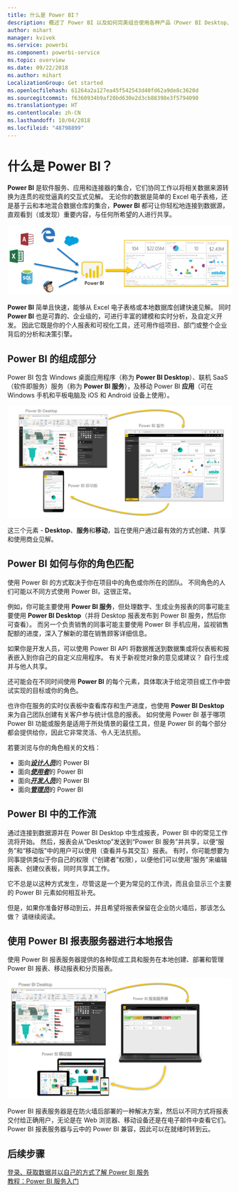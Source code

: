 ```yaml
---
title: 什么是 Power BI？
description: 概述了 Power BI 以及如何完美组合使用各种产品（Power BI Desktop、Power BI 服务、Power BI 移动版、报表服务器、Power BI Embedded）。
author: mihart
manager: kvivek
ms.service: powerbi
ms.component: powerbi-service
ms.topic: overview
ms.date: 09/22/2018
ms.author: mihart
LocalizationGroup: Get started
ms.openlocfilehash: 61264a2a127ea45f542543d40fd62a9de8c3620d
ms.sourcegitcommit: f6360934b9af20bd630e2d3cb88398e3f5794090
ms.translationtype: HT
ms.contentlocale: zh-CN
ms.lasthandoff: 10/04/2018
ms.locfileid: "48798899"
---
```

# <a name="what-is-power-bi"></a>什么是 Power BI？
**Power BI** 是软件服务、应用和连接器的集合，它们协同工作以将相关数据来源转换为连贯的视觉逼真的交互式见解。 无论你的数据是简单的 Excel 电子表格，还是基于云和本地混合数据仓库的集合，**Power BI** 都可让你轻松地连接到数据源，直观看到（或发现）重要内容，与任何所希望的人进行共享。

![展示 Power BI 输入源的关系图](media/power-bi-overview/power-bi-input-new.png)

**Power BI** 简单且快速，能够从 Excel 电子表格或本地数据库创建快速见解。 同时 **Power BI** 也是可靠的、企业级的，可进行丰富的建模和实时分析，及自定义开发。 因此它既是你的个人报表和可视化工具，还可用作组项目、部门或整个企业背后的分析和决策引擎。

## <a name="the-parts-of-power-bi"></a>Power BI 的组成部分
Power BI 包含 Windows 桌面应用程序（称为 **Power BI Desktop**）、联机 SaaS（软件即服务）服务（称为 **Power BI 服务**），及移动 Power BI **应用**（可在 Windows 手机和平板电脑及 iOS 和 Android 设备上使用）。

![Power BI Desktop、Power BI 服务、Power BI 移动版](media/power-bi-overview/power-bi-blocks.png)

这三个元素 - **Desktop**、**服务**和**移动**，旨在使用户通过最有效的方式创建、共享和使用商业见解。

## <a name="how-power-bi-matches-your-role"></a>Power BI 如何与你的角色匹配
使用 Power BI 的方式取决于你在项目中的角色或你所在的团队。 不同角色的人们可能以不同方式使用 Power BI，这很正常。

例如，你可能主要使用 **Power BI 服务**，但处理数字、生成业务报表的同事可能主要使用 **Power BI Desktop**（并将 Desktop 报表发布到 Power BI 服务，然后你可查看）。 而另一个负责销售的同事可能主要使用 Power BI 手机应用，监视销售配额的进度，深入了解新的潜在销售顾客详细信息。

如果你是开发人员，可以使用 Power BI API 将数据推送到数据集或将仪表板和报表嵌入到你自己的自定义应用程序。 有关于新视觉对象的意见或建议？ 自行生成并与他人共享。  

还可能会在不同时间使用 **Power BI** 的每个元素，具体取决于给定项目或工作中尝试实现的目标或你的角色。

也许你在服务的实时仪表板中查看库存和生产进度，也使用 **Power BI Desktop** 来为自己团队创建有关客户参与统计信息的报表。 如何使用 Power BI 基于哪项 Power BI 功能或服务是适用于所处情景的最佳工具，但是 Power BI 的每个部分都会提供给你，因此它非常灵活、令人无法抗拒。

若要浏览与你的角色相关的文档：
- 面向[***设计人员***](desktop-what-is-desktop.md)的 Power BI
- 面向[***使用者***](consumer/end-user-consumer.md)的 Power BI
- 面向[***开发人员***](developer/what-can-you-do.md)的 Power BI
- 面向[***管理员***](service-admin-administering-power-bi-in-your-organization.md)的 Power BI

## <a name="the-flow-of-work-in-power-bi"></a>Power BI 中的工作流
通过连接到数据源并在 Power BI Desktop 中生成报表，Power BI 中的常见工作流将开始。 然后，报表会从“Desktop”发送到“Power BI 服务”并共享，以便“服务”和“移动版”中的用户可以使用（查看并与其交互）报表。
有时，你可能想要为同事提供类似于你自己的权限（“创建者”权限），以便他们可以使用“服务”来编辑报表、创建仪表板，同时共享其工作。

它不总是以这种方式发生，尽管这是一个更为常见的工作流，而且会显示三个主要的 Power BI 元素如何相互补充。

但是，如果你准备好移动到云，并且希望将报表保留在企业防火墙后，那该怎么做？  请继续阅读。

## <a name="on-premises-reporting-with-power-bi-report-server"></a>使用 Power BI 报表服务器进行本地报告
使用 Power BI 报表服务器提供的各种现成工具和服务在本地创建、部署和管理 Power BI 报表、移动报表和分页报表。

![针对本地的关系图](media/power-bi-overview/power-bi-report-server2.png)

Power BI 报表服务器是在防火墙后部署的一种解决方案，然后以不同方式将报表交付给正确用户，无论是在 Web 浏览器、移动设备还是在电子邮件中查看它们。 Power BI 报表服务器与云中的 Power BI 兼容，因此可以在就绪时转到云。

## <a name="next-steps"></a>后续步骤
[登录、获取数据并以自己的方式了解 Power BI 服务](service-the-new-power-bi-experience.md)   
[教程：Power BI 服务入门](service-get-started.md)
